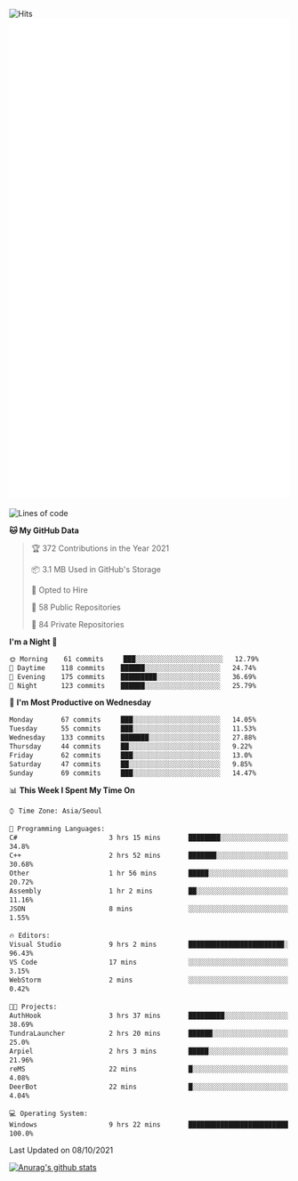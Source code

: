 ![Hits](https://hits.seeyoufarm.com/api/count/incr/badge.svg?url=https%3A%2F%2Fgithub.com%2Fkokose1234&count_bg=%2379C83D&title_bg=%23555555&icon=apple.svg&icon_color=%23E7E7E7&title=hits&edge_flat=false)
<br/>
![Metrics](https://github.com/kokose1234/kokose1234/blob/main/github-metrics.svg)

<!--START_SECTION:waka-->
![Lines of code](https://img.shields.io/badge/From%20Hello%20World%20I%27ve%20Written-11.8%20million%20lines%20of%20code-blue)

**🐱 My GitHub Data** 

> 🏆 372 Contributions in the Year 2021
 > 
> 📦 3.1 MB Used in GitHub's Storage 
 > 
> 💼 Opted to Hire
 > 
> 📜 58 Public Repositories 
 > 
> 🔑 84 Private Repositories  
 > 
**I'm a Night 🦉** 

```text
🌞 Morning    61 commits     ███░░░░░░░░░░░░░░░░░░░░░░   12.79% 
🌆 Daytime    118 commits    ██████░░░░░░░░░░░░░░░░░░░   24.74% 
🌃 Evening    175 commits    █████████░░░░░░░░░░░░░░░░   36.69% 
🌙 Night      123 commits    ██████░░░░░░░░░░░░░░░░░░░   25.79%

```
📅 **I'm Most Productive on Wednesday** 

```text
Monday       67 commits     ███░░░░░░░░░░░░░░░░░░░░░░   14.05% 
Tuesday      55 commits     ███░░░░░░░░░░░░░░░░░░░░░░   11.53% 
Wednesday    133 commits    ███████░░░░░░░░░░░░░░░░░░   27.88% 
Thursday     44 commits     ██░░░░░░░░░░░░░░░░░░░░░░░   9.22% 
Friday       62 commits     ███░░░░░░░░░░░░░░░░░░░░░░   13.0% 
Saturday     47 commits     ██░░░░░░░░░░░░░░░░░░░░░░░   9.85% 
Sunday       69 commits     ███░░░░░░░░░░░░░░░░░░░░░░   14.47%

```


📊 **This Week I Spent My Time On** 

```text
⌚︎ Time Zone: Asia/Seoul

💬 Programming Languages: 
C#                       3 hrs 15 mins       ████████░░░░░░░░░░░░░░░░░   34.8% 
C++                      2 hrs 52 mins       ███████░░░░░░░░░░░░░░░░░░   30.68% 
Other                    1 hr 56 mins        █████░░░░░░░░░░░░░░░░░░░░   20.72% 
Assembly                 1 hr 2 mins         ██░░░░░░░░░░░░░░░░░░░░░░░   11.16% 
JSON                     8 mins              ░░░░░░░░░░░░░░░░░░░░░░░░░   1.55%

🔥 Editors: 
Visual Studio            9 hrs 2 mins        ████████████████████████░   96.43% 
VS Code                  17 mins             ░░░░░░░░░░░░░░░░░░░░░░░░░   3.15% 
WebStorm                 2 mins              ░░░░░░░░░░░░░░░░░░░░░░░░░   0.42%

🐱‍💻 Projects: 
AuthHook                 3 hrs 37 mins       █████████░░░░░░░░░░░░░░░░   38.69% 
TundraLauncher           2 hrs 20 mins       ██████░░░░░░░░░░░░░░░░░░░   25.0% 
Arpiel                   2 hrs 3 mins        █████░░░░░░░░░░░░░░░░░░░░   21.96% 
reMS                     22 mins             █░░░░░░░░░░░░░░░░░░░░░░░░   4.08% 
DeerBot                  22 mins             █░░░░░░░░░░░░░░░░░░░░░░░░   4.04%

💻 Operating System: 
Windows                  9 hrs 22 mins       █████████████████████████   100.0%

```


 Last Updated on 08/10/2021
<!--END_SECTION:waka-->

[![Anurag's github stats](https://github-readme-stats.vercel.app/api?username=kokose1234&theme=dracula)](https://github.com/anuraghazra/github-readme-stats)



	
